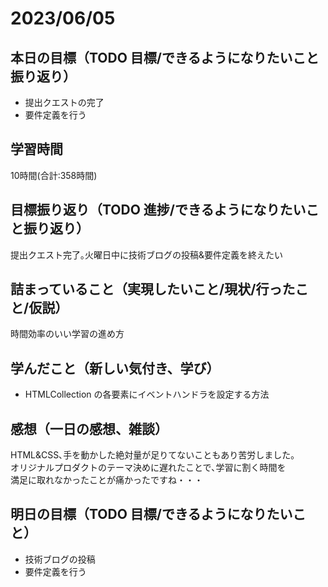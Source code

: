 # 2023/06/05
## 本日の目標（TODO 目標/できるようになりたいこと振り返り）
- 提出クエストの完了
- 要件定義を行う
## 学習時間
10時間(合計:358時間)
## 目標振り返り（TODO 進捗/できるようになりたいこと振り返り）
提出クエスト完了｡火曜日中に技術ブログの投稿&要件定義を終えたい
## 詰まっていること（実現したいこと/現状/行ったこと/仮説）
時間効率のいい学習の進め方
## 学んだこと（新しい気付き、学び）
- HTMLCollection の各要素にイベントハンドラを設定する方法
## 感想（一日の感想、雑談）
HTML&CSS､手を動かした絶対量が足りてないこともあり苦労しました｡  
オリジナルプロダクトのテーマ決めに遅れたことで､学習に割く時間を  
満足に取れなかったことが痛かったですね・・・
## 明日の目標（TODO 目標/できるようになりたいこと）
- 技術ブログの投稿
- 要件定義を行う